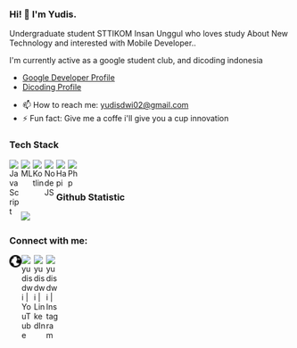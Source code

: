 ### Hi! 👋 I'm Yudis.

Undergraduate student STTIKOM Insan Unggul who loves study About New Technology and interested with Mobile Developer.. 

I'm currently active as a google student club, and dicoding indonesia
- [Google Developer Profile](https://developers.google.com/profile/u/yudisdwi)
- [Dicoding Profile](https://www.dicoding.com/users/yudisdwi)

<!-- - 🔭 Last Project E-Procurement#2 on [PT Krakatau Information Technology](https://eproc.krakatausteel.com/)
- 🔭 On Progress E-Recruitment on [PT Pigeon Indonesia] 
- 🌱 I’m currently learning about Machine Learning for Data analyst
- 💬 Feel free to ask me about web and android development -->
- 📫 How to reach me: yudisdwi02@gmail.com
- ⚡ Fun fact: Give me a coffe i'll give you a cup innovation

### Tech Stack
  <a href="#"><img align="left" alt="JavaScript" title="JavaScript" width="21px" src="https://upload.wikimedia.org/wikipedia/commons/9/99/Unofficial_JavaScript_logo_2.svg" /></a>
  <a href="https://www.tensorflow.org/"><img align="left" alt="ML" title="TensorFlow" width="21px" src="https://user-images.githubusercontent.com/13250741/64669187-33b55380-d47e-11e9-8bbf-c02a9d42f9a7.png" /></a>
  <a href="https://kotlinlang.org/"><img align="left" alt="Kotlin" title="Kotlin Android" width="21px" src="https://upload.wikimedia.org/wikipedia/commons/7/74/Kotlin_Icon.png"/></a>
  <a href="https://nodejs.org/"><img align="left" alt="NodeJS" title="NodeJS" width="21px" src="https://seeklogo.com/images/N/nodejs-logo-FBE122E377-seeklogo.com.png" /></a>
  <a href="https://hapi.dev/"><img align="left" alt="Hapi" title="Hapi (NodeJS HTTP Framework)" width="21px" src="https://avatars.githubusercontent.com/u/3774533?s=200&v=4" /></a>
  <a href="https://www.php.net/"><img align="left" alt="Php" title="PHP" width="21px" src="https://www.php.net/images/logos/new-php-logo.svg" /></a>
  
  <br>
  <br>
  
### Github Statistic
<p align="left">
<a href="https://github.com/yudis2">
  <img height="180em" src="https://github-readme-stats-eight-theta.vercel.app/api/top-langs/?username=yudis2&layout=compact&langs_count=8&theme=algolia"/>
</a>
</p>

### Connect with me:

[<img align="left" alt="yudisdwi" width="22px" src="https://raw.githubusercontent.com/iconic/open-iconic/master/svg/globe.svg" />][website]
[<img align="left" alt="yudisdwi | YouTube" width="22px" src="https://cdn.jsdelivr.net/npm/simple-icons@v3/icons/youtube.svg" />][youtube]
[<img align="left" alt="yudisdwi | LinkedIn" width="22px" src="https://cdn.jsdelivr.net/npm/simple-icons@v3/icons/linkedin.svg" />][linkedin]
[<img align="left" alt="yudisdwi | Instagram" width="22px" src="https://cdn.jsdelivr.net/npm/simple-icons@v3/icons/instagram.svg" />][instagram]

[website]: https://yudis2.github.io/
[youtube]: https://www.youtube.com/channel/UCDnrmQb9O9IVdSFYLFs6PQw
[instagram]: https://www.instagram.com/yudisdwi__/
[linkedin]: https://www.linkedin.com/in/yudisdwi/
